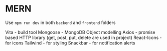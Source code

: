 # MERN

Use `npm run dev` in both `backend` and `frontend` folders

Vita - build tool
Mongoose - MongoDB Object modelling 
Axios - promise based HTTP library (get, post, put, delete are used in project)
React-Icons - for icons
Tailwind - for styling
Snackbar - for notification alerts